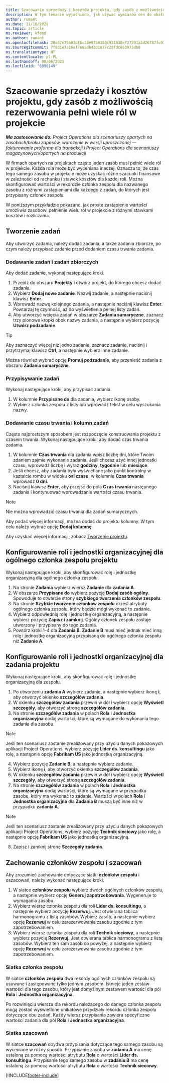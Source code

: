 ```yaml
---
title: Szacowanie sprzedaży i kosztów projektu, gdy zasób z możliwością rezerwowania pełni wiele ról w projekcie
description: W tym temacie wyjaśniono, jak używać wymiarów cen do obsługi wyceny i szacowania kosztów dla zasobu, który pełni wiele ról w projekcie.
author: rumant
ms.date: 11/16/2020
ms.topic: article
ms.reviewer: kfend
ms.author: rumant
ms.openlocfilehash: 28a67e79b03dfbc38e9786350c931838ef27891a3d26787fc0334e0572528228
ms.sourcegitcommit: 7f8d1e7a16af769adb43d1877c28fdce53975db8
ms.translationtype: HT
ms.contentlocale: pl-PL
ms.lasthandoff: 08/06/2021
ms.locfileid: "6990149"
---
```

# <a name="estimate-project-sales-and-costs-when-a-bookable-resource-fills-multiple-roles-on-a-project"></a>Szacowanie sprzedaży i kosztów projektu, gdy zasób z możliwością rezerwowania pełni wiele ról w projekcie 

_**Ma zastosowanie do:** Project Operations dla scenariuszy opartych na zasobach/braku zapasów, wdrożenie w wersji uproszczonej — fakturowanie proforma dla transakcji i Project Operations dla scenariuszy magazynowych/opartych na produkcji_ 

W firmach opartych na projektach często jeden zasób musi pełnić wiele ról w projekcie. Każda rola może być wyceniana inaczej. Oznacza to, że czas tego samego zasobu w projekcie może uzyskać różne szacunki finansowe w zależności od rachunku i stawek kosztów dla każdej roli. Można skonfigurować wartości w rekordzie członka zespołu dla nazwanego zasobu z różnymi zastąpieniami dla każdego z zadań, do których jest przypisany członek zespołu.

W poniższym przykładzie pokazano, jak proste zastąpienie wartości umożliwia zasobowi pełnienie wielu ról w projekcie z różnymi stawkami kosztów i rozliczania.

## <a name="create-tasks"></a>Tworzenie zadań
Aby utworzyć zadania, należy dodać zadania, a także zadania zbiorcze, po czym należy przypisać zadanie przed dodaniem czasu trwania zadania. 

### <a name="add-tasks-and-summary-tasks"></a>Dodawanie zadań i zadań zbiorczych
Aby dodać zadanie, wykonaj następujące kroki.

1. Przejdź do obszaru **Projekty** i otwórz projekt, do którego chcesz dodać zadania.
2. Wybierz **Dodaj nowe zadanie**. Nazwij zadanie, a następnie naciśnij klawisz **Enter**.
3. Wprowadź nazwę kolejnego zadania, a następnie naciśnij klawisz **Enter**. Powtarzaj tę czynność, aż do wyświetlenia pełnej listy zadań.
3. Aby utworzyć wcięcia zadań w obszarze **Zadania sumaryczne**, zaznacz trzy pionowe kropki obok nazwy zadania, a następnie wybierz pozycję **Utwórz podzadanie**. 

  > [!TIP]
  > Aby zaznaczyć więcej niż jedno zadanie, zaznacz zadanie, naciśnij i przytrzymaj klawisz **Ctrl**, a następnie wybierz inne zadanie.
  >
  > Można również wybrać opcję **Promuj podzadanie**, aby przenieść zadania z obszaru **Zadania sumaryczne**.

### <a name="assign-tasks"></a>Przypisywanie zadań

Wykonaj następujące kroki, aby przypisać zadania.

1. W kolumnie **Przypisane do** dla zadania, wybierz ikonę osoby.
2. Wybierz członka zespołu z listy lub wprowadź tekst w celu wyszukania nazwy.

### <a name="add-task-duration-and-columns"></a>Dodawanie czasu trwania i kolumn zadań

Często najprostszym sposobem jest rozpoczęcie konstruowania projektu z czasem trwania. Wykonaj następujące kroki, aby dodać czas trwania zadania.

1. W kolumnie **Czas trwania** dla zadania wpisz liczbę dni, które Twoim zdaniem zajmie wykonanie zadania. Jeśli chcesz użyć innej jednostki czasu, wprowadź liczbę i wyraz **godziny**, **tygodnie** lub **miesiące**.
2. Jeśli chcesz, aby zadania były wyświetlane jako punkt kontrolny w kształcie rombu w widoku **osi czasu**, w kolumnie **Czas trwania** wprowadź **0 dni**.
3. Naciśnij klawisz **Enter**, aby przejść do pola **Czas trwania** następnego zadania i kontynuować wprowadzanie wartości czasu trwania.

  > [!NOTE]
  > Nie można wprowadzić czasu trwania dla zadań sumarycznych.

Aby podać więcej informacji, można dodać do projektu kolumny. W tym celu należy wybrać opcję **Dodaj kolumnę**. 

Aby uzyskać więcej informacji, zobacz [Tworzenie projektu](https://support.microsoft.com/en-us/office/create-a-project-a5b5e823-fb2e-45fd-be00-7d84422d9749).

## <a name="set-up-the-role-and-organization-unit-for-a-generic-project-team-member"></a>Konfigurowanie roli i jednostki organizacyjnej dla ogólnego członka zespołu projektu
Wykonaj następujące kroki, aby skonfigurować rolę i jednostkę organizacyjną dla ogólnego członka zespołu.

1. Na stronie **Zadania** wybierz wiersz **Zadanie** dla **zadania A**. 
2. W obszarze **Przypisane do** wybierz pozycję **Dodaj zasób ogólny**. Spowoduje to otwarcie strony **szybkiego tworzenia członków zespołu**.
3. Na stronie **Szybkie tworzenie członków zespołu** określ atrybuty ogólnego członka zespołu, który będzie mógł wykonać to zadanie.
4. Wybierz odpowiednią rolę i jednostkę organizacyjną, a następnie wybierz pozycję **Zapisz i zamknij**. Ogólny członek zespołu zostaje utworzony i przypisany do tego zadania. 
5. Powtórz kroki 1–4 dla **Zadania B**. **Zadanie B** musi mieć jednak mieć inną rolę i jednostkę organizacyjną przypisaną do ogólnego członka zespołu niż **Zadanie A**. 

## <a name="set-up-the-role-and-organization-unit-for-a-project-task"></a>Konfigurowanie roli i jednostki organizacyjnej dla zadania projektu
Wykonaj następujące kroki, aby skonfigurować rolę i jednostkę organizacyjną dla zespołu.

1. Po utworzeniu **zadania A** wybierz zadanie, a następnie wybierz ikonę **i**, aby otworzyć okienko **szczegółów zadania**. 
2. W okienku **szczegółów zadania** przewiń w dół i wybierz opcję **Wyświetl szczegóły**, aby otworzyć stronę **szczegółów zadania**.
3. Na stronie **szczegółów zadania** w polach **Rola** i **Jednostka organizacyjna** dodaj wartości, które są wymagane do wykonania tego zadania dla zasobu. 

  > [!NOTE]
  > Jeśli ten scenariusz zostanie zrealizowany przy użyciu danych pokazowych aplikacji Project Operations, wybierz pozycję **Lider ds. konsultingu** jako rolę, a następnie opcję **Fabrikam US** jako jednostkę organizacyjną.

4. Wybierz pozycję **Zadanie B**, a następnie wybierz zadanie.
5. Wybierz ikonę **i**, aby otworzyć okienko **szczegółów zadania**. 
6. W okienku **szczegółów zadania** przewiń w dół i wybierz opcję **Wyświetl szczegóły**, aby otworzyć stronę **szczegółów zadania**.
7. Na stronie **szczegółów zadania** w polach **Rola** i **Jednostka organizacyjna** dodaj wartości, które są wymagane w przypadku zasobu, który ma wykonać to zadanie. Wartości w polach **Rola** i **Jednostka organizacyjna** dla **Zadania B** muszą być inne niż w przypadku **zadania A**. 

  > [!NOTE]
  > Jeśli ten scenariusz zostanie zrealizowany przy użyciu danych pokazowych aplikacji Project Operations, wybierz pozycję **Technik sieciowy** jako rolę, a następnie opcję **Fabrikam US** jako jednostkę organizacyjną.

8. Zapisz i zamknij stronę **Szczegóły zadania**. 

## <a name="team-member-and-estimates-behavior"></a>Zachowanie członków zespołu i szacowań 
Aby zrozumieć zachowanie dotyczące siatki **członków zespołu** i oszacowań, należy wykonać następujące kroki.

1. W siatce **członków zespołu** wybierz dwóch ogólnych członków zespołu, a następnie wybierz opcję **Generuj zapotrzebowania**. Wygeneruje to wymagania zasobu. 
2. Wybierz wiersz członka zespołu dla roli **Lider ds. konsultingu**, a następnie wybierz pozycję **Rezerwuj**. Jest otwierana tablica harmonogramu z listą zasobów. Wybierz zasób, a następnie wybierz opcję **Rezerwuj** w celu zarezerwowania zasobu zgodnie z tym zapotrzebowaniem.
3. Wybierz wiersz członka zespołu dla roli **Technik sieciowy**, a następnie wybierz pozycję **Rezerwuj**. Jest otwierana tablica harmonogramu z listą zasobów. Wybierz ten sam zasób co powyżej, a następnie wybierz opcję **Rezerwuj** w celu zarezerwowania zasobu zgodnie z tym zapotrzebowaniem.

### <a name="team-member-grid"></a>Siatka członka zespołu 

W siatce **członków zespołu** dwa rekordy ogólnych członków zespołu są usuwane i zastępowane tylko jednym zasobem. Istnieje jeden zestaw wartości dla tego zasobu, który jest domyślnym zestawem wartości dla pól **Rola** i **Jednostka organizacyjna**.

Po rozwinięciu wiersza dla rekordu należącego do danego członka zespołu mogą zostać wyświetlone unikatowe przydziały rekordu członka zespołu dotyczące obu zadań. Każdy wiersz przypisania zawiera specyficzne wartości zadania dla pól **Rola** i **Jednostka organizacyjna**. 

### <a name="estimates-grid"></a>Siatka szacowań 

W siatce **szacowań** obydwa przypisania dotyczące tego samego zasobu są wyceniane w różny sposób. Przypisanie zasobu w **zadaniu A** ma cenę ustaloną za pomocą wartości atrybutu **Rola** o wartości **Lider ds. konsultingu**. Przypisanie tego samego zasobu w **zadaniu B** ma cenę ustaloną za pomocą wartości atrybutu **Rola** o wartości **Technik sieciowy**.


[!INCLUDE[footer-include](../includes/footer-banner.md)]